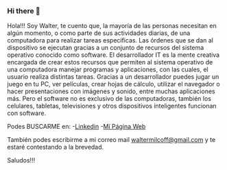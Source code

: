 ### Hi there 👋

<!--
**waltermilcoff/waltermilcoff** is a ✨ _special_ ✨ repository because its `README.md` (this file) appears on your GitHub profile. -->
Hola!!!
Soy Walter, te cuento que, la mayoría de las personas necesitan en algún momento, o como parte de sus actividades diarias, de una computadora para realizar tareas específicas. Las órdenes que se dan al dispositivo se ejecutan gracias a un conjunto de recursos del sistema operativo conocido como software. 
El desarrollador IT es la mente creativa encargada de crear estos recursos que permiten al sistema operativo de una computadora manejar programas y aplicaciones, con las cuales, el usuario realiza distintas tareas. 
Gracias a un desarrollador puedes jugar un juego en tu PC, ver películas, crear hojas de cálculo, utilizar el navegador o hacer presentaciones con imágenes y sonido, entre muchas aplicaciones más.
Pero el software no es exclusivo de las computadoras, también los celulares, tabletas, televisiones y otros dispositivos inteligentes funcionan con software.

Podes BUSCARME en:
-[Linkedin](www.linkedin.com/in/waltermilcoff)
-[Mí Página Web](waltermilcoff.com)

También podes escribirme a mi correo mail waltermilcoff@gmail.com y te estaré contestando a la brevedad. 

Saludos!!!


